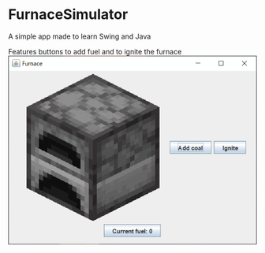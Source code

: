 # FurnaceSimulator
A simple app made to learn Swing and Java

Features buttons to add fuel and to ignite the furnace
![](Gif.gif)
